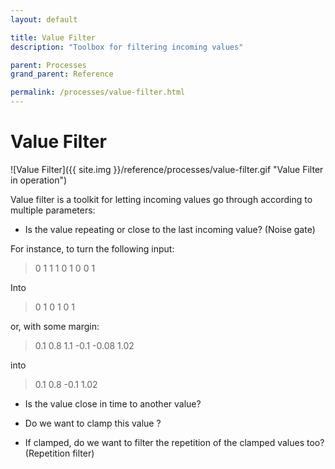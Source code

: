 ```yaml
---
layout: default

title: Value Filter
description: "Toolbox for filtering incoming values"

parent: Processes
grand_parent: Reference

permalink: /processes/value-filter.html
---
```


# Value Filter

![Value Filter]({{ site.img }}/reference/processes/value-filter.gif "Value Filter in operation")

Value filter is a toolkit for letting incoming values go through according to multiple parameters:

- Is the value repeating or close to the last incoming value? (Noise gate)

For instance, to turn the following input: 

> 0 1 1 1 0 1 0 0 1

Into 

> 0 1 0 1 0 1

or, with some margin:

> 0.1 0.8 1.1 -0.1 -0.08 1.02 

into

> 0.1 0.8 -0.1 1.02

- Is the value close in time to another value?

- Do we want to clamp this value ?

- If clamped, do we want to filter the repetition of the clamped values too? (Repetition filter)